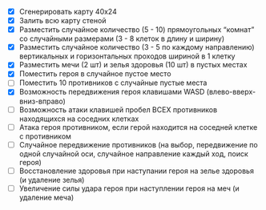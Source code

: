 - [x] Сгенерировать карту 40x24
- [x] Залить всю карту стеной
- [x] Разместить случайное количество (5 - 10) прямоугольных “комнат” со случайными размерами (3 - 8 клеток в длину и ширину)
- [x] Разместить случайное количество (3 - 5 по каждому направлению) вертикальных и горизонтальных проходов шириной в 1 клетку
- [x] Разместить мечи (2 шт) и зелья здоровья (10 шт) в пустых местах
- [x] Поместить героя в случайное пустое место
- [ ] Поместить 10 противников с случайные пустые места
- [x] Возможность передвижения героя клавишами WASD (влево-вверх-вниз-вправо)
- [ ] Возможность атаки клавишей пробел ВСЕХ противников находящихся на соседних клетках
- [ ] Атака героя противником, если герой находится на соседней клетке с противником
- [ ] Случайное передвижение противников (на выбор, передвижение по одной случайной оси, случайное направление каждый ход, поиск героя)
- [ ] Восстановление здоровья при наступании героя на зелье здоровья (и удаление зелья)
- [ ] Увеличение силы удара героя при наступлении героя на меч (и удаление меча)
